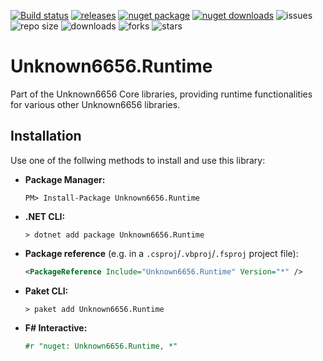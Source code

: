 [![Build status](https://ci.appveyor.com/api/projects/status/c0fstat98x48y5g9?svg=true)](https://ci.appveyor.com/project/Unknown6656-Megacorp/Unknown6656.Runtime)
[![releases](https://img.shields.io/github/downloads/Unknown6656-Megacorp/Unknown6656.Runtime/total)](https://github.com/Unknown6656-Megacorp/Unknown6656.Runtime/releases)
[![nuget package](https://img.shields.io/nuget/vpre/Unknown6656.Runtime)](https://www.nuget.org/packages/Unknown6656.Runtime/)
[![nuget downloads](https://img.shields.io/nuget/dt/Unknown6656.Runtime)](https://www.nuget.org/packages/Unknown6656.Runtime/)
![issues](https://img.shields.io/github/issues/Unknown6656-Megacorp/Unknown6656.Runtime)
![repo size](https://img.shields.io/github/repo-size/Unknown6656-Megacorp/Unknown6656.Runtime)
![downloads](https://img.shields.io/github/downloads/Unknown6656-Megacorp/Unknown6656.Runtime/total)
![forks](https://img.shields.io/github/forks/Unknown6656-Megacorp/Unknown6656.Runtime)
![stars](https://img.shields.io/github/stars/Unknown6656-Megacorp/Unknown6656.Runtime)

# Unknown6656.Runtime
Part of the Unknown6656 Core libraries, providing runtime functionalities for various other Unknown6656 libraries.


## Installation
Use one of the follwing methods to install and use this library:

- **Package Manager:**
    ```batch
    PM> Install-Package Unknown6656.Runtime
    ```
- **.NET CLI:**
    ```batch
    > dotnet add package Unknown6656.Runtime
    ```
- **Package reference** (e.g. in a `.csproj`/`.vbproj`/`.fsproj` project file):
    ```xml
    <PackageReference Include="Unknown6656.Runtime" Version="*" />
    ```
- **Paket CLI:**
    ```batch
    > paket add Unknown6656.Runtime
    ```
- **F# Interactive:**
    ```fsharp
    #r "nuget: Unknown6656.Runtime, *"
    ```

